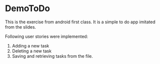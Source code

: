 DemoToDo
========

This is the exercise from android first class. It is a simple to do app imitated from the slides. 

Following user stories were implemented:
1. Adding a new task
2. Deleting a new task
3. Saving and retrieving tasks from the file.
